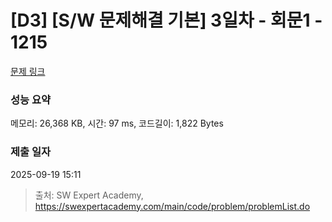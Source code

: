 # [D3] [S/W 문제해결 기본] 3일차 - 회문1 - 1215 

[문제 링크](https://swexpertacademy.com/main/code/problem/problemDetail.do?contestProbId=AV14QpAaAAwCFAYi) 

### 성능 요약

메모리: 26,368 KB, 시간: 97 ms, 코드길이: 1,822 Bytes

### 제출 일자

2025-09-19 15:11



> 출처: SW Expert Academy, https://swexpertacademy.com/main/code/problem/problemList.do